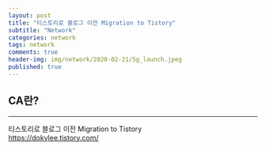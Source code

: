 ```yaml
---  
layout: post  
title: "티스토리로 블로그 이전 Migration to Tistory"  
subtitle: "Network"  
categories: network  
tags: network
comments: true  
header-img: img/network/2020-02-21/5g_launch.jpeg
published: true
---  
```

  

## CA란?
---  

티스토리로 블로그 이전 Migration to Tistory<br>
https://dokylee.tistory.com/



